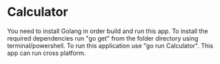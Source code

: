 # Calculator


You need to install Golang in order build and run this app.
To install the required dependencies run "go get" from the folder directory using terminal/powershell.
To run this application use "go run Calculator".
This app can run cross platform.
